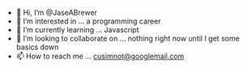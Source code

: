 - 👋 Hi, I’m @JaseABrewer
- 👀 I’m interested in ... a programming career
- 🌱 I’m currently learning ... Javascript
- 💞️ I’m looking to collaborate on ... nothing right now until I get some basics down
- 📫 How to reach me ... cusimnot@googlemail.com

<!---
JaseABrewer/JaseABrewer is a ✨ special ✨ repository because its `README.md` (this file) appears on your GitHub profile.
You can click the Preview link to take a look at your changes.
--->
